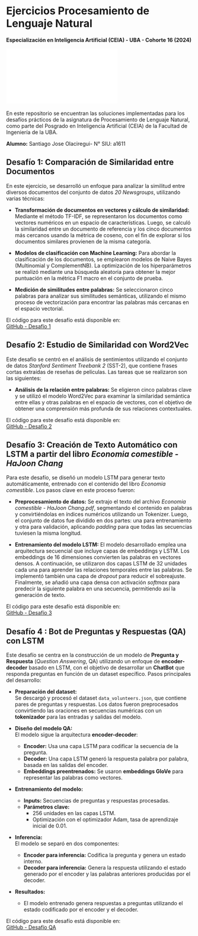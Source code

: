 # Ejercicios Procesamiento de Lenguaje Natural
**Especialización en Inteligencia Artificial (CEIA) - UBA - Cohorte 16 (2024)**

[![LogoFIUBA](./logoFIUBA.pdf)](https://github.com/santiolaciregui/NLP/blob/main/logoFIUBA.pdf)


En este repositorio se encuentran las soluciones implementadas para los desafíos prácticos de la asignatura de Procesamiento de Lenguaje Natural, como parte del Posgrado en Inteligencia Artificial (CEIA) de la Facultad de Ingeniería de la UBA.

**Alumno:**  Santiago Jose Olaciregui- N° SIU: a1611

## Desafío 1: Comparación de Similaridad entre Documentos
En este ejercicio, se desarrolló un enfoque para analizar la similitud entre diversos documentos del conjunto de datos *20 Newsgroups*, utilizando varias técnicas:

- **Transformación de documentos en vectores y cálculo de similaridad:** Mediante el método TF-IDF, se representaron los documentos como vectores numéricos en un espacio de características. Luego, se calculó la similaridad entre un documento de referencia y los cinco documentos más cercanos usando la métrica de coseno, con el fin de explorar si los documentos similares provienen de la misma categoría.
  
- **Modelos de clasificación con Machine Learning:** Para abordar la clasificación de los documentos, se emplearon modelos de Naive Bayes (Multinomial y ComplementNB). La optimización de los hiperparámetros se realizó mediante una búsqueda aleatoria para obtener la mejor puntuación en la métrica F1 macro en el conjunto de prueba.
  
- **Medición de similitudes entre palabras:** Se seleccionaron cinco palabras para analizar sus similitudes semánticas, utilizando el mismo proceso de vectorización para encontrar las palabras más cercanas en el espacio vectorial.

El código para este desafío está disponible en:  
[GitHub - Desafío 1](https://github.com/santiolaciregui/NLP/blob/main/Desafio%201%20/Desafio_1.ipynb)

## Desafío 2: Estudio de Similaridad con Word2Vec
Este desafío se centró en el análisis de sentimientos utilizando el conjunto de datos *Stanford Sentiment Treebank 2* (SST-2), que contiene frases cortas extraídas de reseñas de películas. Las tareas que se realizaron son las siguientes:

- **Análisis de la relación entre palabras:** Se eligieron cinco palabras clave y se utilizó el modelo Word2Vec para examinar la similaridad semántica entre ellas y otras palabras en el espacio de vectores, con el objetivo de obtener una comprensión más profunda de sus relaciones contextuales.

El código para este desafío está disponible en:  
[GitHub - Desafío 2](https://github.com/santiolaciregui/NLP/blob/main/Desafio%202/TP2_NLP.ipynb)

## Desafío 3: Creación de Texto Automático con LSTM a partir del libro *Economia comestible - HaJoon Chang*
Para este desafío, se diseñó un modelo LSTM para generar texto automáticamente, entrenado con el contenido del libro *Economia comestible*. Los pasos clave en este proceso fueron:

- **Preprocesamiento de datos:** Se extrajo el texto del archivo *Economia comestible - HaJoon Chang.pdf*, segmentando el contenido en palabras y convirtiéndolas en índices numéricos utilizando un Tokenizer. Luego, el conjunto de datos fue dividido en dos partes: una para entrenamiento y otra para validación, aplicando *padding* para que todas las secuencias tuviesen la misma longitud.
  
- **Entrenamiento del modelo LSTM:** El modelo desarrollado emplea una arquitectura secuencial que incluye capas de embeddings y LSTM. Los embeddings de 16 dimensiones convierten las palabras en vectores densos. A continuación, se utilizaron dos capas LSTM de 32 unidades cada una para aprender las relaciones temporales entre las palabras. Se implementó también una capa de *dropout* para reducir el sobreajuste. Finalmente, se añadió una capa densa con activación *softmax* para predecir la siguiente palabra en una secuencia, permitiendo así la generación de texto.

El código para este desafío está disponible en:  
[GitHub - Desafío 3](https://github.com/santiolaciregui/NLP/blob/main/Desafio%203/TP3_NLP.ipynb)


## Desafío 4 : Bot de Preguntas y Respuestas (QA) con LSTM
Este desafío se centra en la construcción de un modelo de **Pregunta y Respuesta** (*Question Answering*, QA) utilizando un enfoque de **encoder-decoder** basado en LSTM, con el objetivo de desarrollar un **ChatBot** que responda preguntas en función de un dataset específico.
Pasos principales del desarrollo:

- **Preparación del dataset:**  
  Se descargó y procesó el dataset `data_volunteers.json`, que contiene pares de preguntas y respuestas. Los datos fueron preprocesados convirtiendo las oraciones en secuencias numéricas con un **tokenizador** para las entradas y salidas del modelo.

- **Diseño del modelo QA:**  
  El modelo sigue la arquitectura **encoder-decoder**:
  - **Encoder:** Usa una capa LSTM para codificar la secuencia de la pregunta.
  - **Decoder:** Una capa LSTM generó la respuesta palabra por palabra, basada en las salidas del encoder.
  - **Embeddings preentrenados:** Se usaron **embeddings GloVe** para representar las palabras como vectores.

- **Entrenamiento del modelo:**  
  - **Inputs:** Secuencias de preguntas y respuestas procesadas.
  - **Parámetros clave:**  
    - 256 unidades en las capas LSTM.
    - Optimización con el optimizador Adam, tasa de aprendizaje inicial de 0.01.

- **Inferencia:**  
  El modelo se separó en dos componentes:
  - **Encoder para inferencia:** Codifica la pregunta y genera un estado interno.
  - **Decoder para inferencia:** Genera la respuesta utilizando el estado generado por el encoder y las palabras anteriores producidas por el decoder.

- **Resultados:**  
  - El modelo entrenado genera respuestas a preguntas utilizando el estado codificado por el encoder y el decoder.

El código para este desafío está disponible en:  
[GitHub - Desafío QA](https://github.com/santiolaciregui/NLP/blob/main/Desafio%204/Desafio_4.ipynb)

